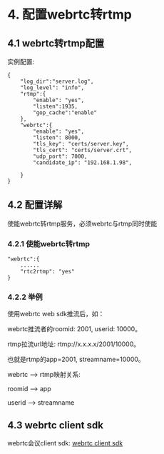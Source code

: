 # 4. 配置webrtc转rtmp
## 4.1 webrtc转rtmp配置
实例配置:
```markup
{
    "log_dir":"server.log",
    "log_level": "info",
    "rtmp":{
        "enable": "yes",
        "listen":1935,
        "gop_cache":"enable"
    },
    "webrtc":{
        "enable": "yes",
        "listen": 8000,
        "tls_key": "certs/server.key",
        "tls_cert": "certs/server.crt",
        "udp_port": 7000,
        "candidate_ip": "192.168.1.98",
        
    }
}
```

## 4.2 配置详解
使能webrtc转rtmp服务，必须webrtc与rtmp同时使能
### 4.2.1 使能webrtc转rtmp
```markup
"webrtc":{
    ......
    "rtc2rtmp": "yes"
}
```

### 4.2.2 举例
使用webrtc web sdk推流后，如：

webrtc推流者的roomid: 2001, userid: 10000。

rtmp拉流url地址: rtmp://x.x.x.x/2001/10000。

也就是rtmp的app=2001, streamname=10000。

webrtc  --> rtmp映射关系:

 roomid --> app

 userid --> streamname

## 4.3 webrtc client sdk
webrtc会议client sdk: [webrtc client sdk](https://github.com/runner365/webrtc-client-sdk)
